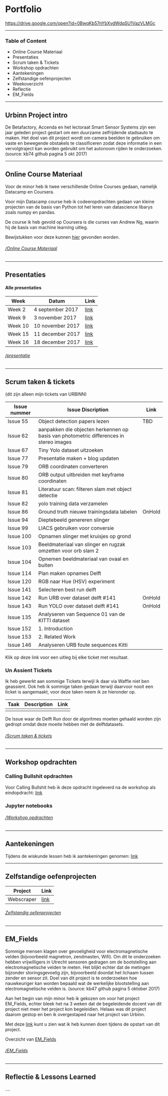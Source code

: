 # Portfolio 

https://drive.google.com/open?id=0BwqKb57nYbXvdWdqSU1VazVLMGc 

-------------------------------

### Table of Content

- Online Course Materiaal
- Presentaties
- Scrum taken & Tickets
- Workshop opdrachten
- Aantekeningen
- Zelfstandige oefenprojecten
- Weekoverzicht
- Reflectie
- EM_Fields

------------------------------------------------

## Urbinn Project intro

De Betafactory, Accenda en het lectoraat Smart Sensor Systems zijn een jaar geleden project gestart om een duurzame zelfrijdende stadsauto te maken. Het doel van dit project wordt om camera beelden te gebruiken om vaste en bewegende obstakels te classificeren zodat deze informatie in een vervolgtraject kan worden gebruikt om het autonoom rijden te onderzoeken. (source: kb74 github pagina 5 okt 2017)

-----------------------------------------------

## Online Course Materiaal

Voor de minor heb ik twee verschillende Online Courses gedaan, namelijk Datacamp en Coursera. 

Voor mijn Datacamp course heb ik codeeropdrachten gedaan van kleine projecten van de basis van Python tot het leren van datascience libarys zoals numpy en pandas. 

De course ik heb gevold op Coursera is die curses van Andrew Ng, waarin hij de basis van machine learning uitleg. 

Bewijstukken voor deze kunnen [hier](Portfolio-ADS/Online_Course_Materiaal) gevonden worden.


###### [_/Online Course Materiaal_](/Online%20Course%20Materiaal)

---------------------------------------------------

## Presentaties

#### Alle presentaties

| Week | Datum | Link |
|------|-------|------|
|Week 2|4 september 2017| [link](/Presentatie/Week_2/Week_1_Sprint_1.pdf)|
|Week 9|3 november 2017| [link](/Presentatie/Week_9/Week_9-Presentatie.pdf)|
|Week 10|10 november 2017| [link](/Presentatie/Week_10/Week_10-Presentatie.pdf)|
|Week 15|11 december 2017| [link](/Presentatie/Week_15/Week_15-Presentatie.pdf)|
|Week 16|18 december 2017| [link](/Presentatie/Week_16/Week_16-Presentatie.pdf)|

###### [_/presentatie_](/Presentatie)
----------------------------------------------------

## Scrum taken & tickets
(dit zijn alleen mijn tickets van URBINN) 

| Issue nummer | Issue Discription | Link |
| -------------|--------------|------|
| Issue 55 | Object detection papers lezen | TBD |
| Issue 62     | aanpakken die objecten herkennen op basis van photometric differences in stereo images  |   |
| Issue 67     | Tiny Yolo dataset uitzoeken  |  |
| Issue 77 | Presentatie maken + blog updaten  |
| Issue 79 | ORB coordinaten converteren |  |
| Issue 80 | ORB output uitbreiden met keyframe coordinaten |  |
| Issue 81 | Literatuur scan: filteren slam met object detectie|  | 
| Issue 82 | yolo training data verzamelen |  |
| Issue 86 | Ground truth nieuwe trainingsdata labelen | OnHold  |
| Issue 94 | Dieptebeeld genereren slinger |  | 
| Issue 99 | LIACS gebruiken voor conversie |  |
| Issue 100 | Opnamen slinger met kruisjes op grond |  |
| Issue 103 | Beeldmateriaal van slinger en rugzak omzetten voor orb slam 2 |  | 
| Issue 104 | Opnemen beeldmateriaal van ovaal en buiten |  |
| Issue 114 | Plan maken opnames Delft|  |
| Issue 120 | RGB naar Hue (HSV) experiment |  |
| Issue 141 | Selecteren best run delft |  |
| Issue 142 | Run URB over dataset delft #141 | OnHold  |
| Issue 143 | Run YOLO over dataset delft #141 | OnHold  |
| Issue 135 | Analyseren van Sequence 01 van de KITTI dataset |  |
| Issue 152 | 1. Introduction |  |
| Issue 153 | 2. Related Work |  |
| Issue 146 | Analyseren URB foute sequences Kitti |   | 

Klik op deze link voor een uitleg bij elke ticket met resultaat.

### Un Assient Tickets
Ik heb gewerkt aan sommige Tickets terwijl ik daar via Waffle niet ben geassient. Ook heb ik sommige taken gedaan terwijl daarvoor nooit een ticket is aangemaakt, voor deze taken neem ik ze hieronder op. 

| Taak | Description | Link |
|-------|----------|------------|
|		|		   |			|




De Issue waar de Delft Run door de algoritmes moeten gehaald worden zijn gedropt omdat deze moeite hebben met de delftdatasets. 



###### [_/Scrum taken & tickets_](/Scrum%20taken%20%26%20Tickets)

------------------------------------------------------------------------------------------

## Workshop opdrachten

### Calling Bullshit opdrachten

Voor Calling Bullshit heb ik deze opdracht ingeleverd na de workshop als eindopdracht: [link](/Workshop_opdrachten/Calling_Bullshit/Bullshit_opdracht.pdf)



### Jupyter notebooks 





###### [_/Workshop opdrachten_](/Workshop%20opdrachten)
---------------------------------------------------------------------------------------------


## Aantekeningen


Tijdens de wiskunde lessen heb ik aantekeningen genomen: [link](Aantekeningen/Wiskunde/)

-------------------------------------------------------------------------------------------

## Zelfstandige oefenprojecten

|Project | Link |
|--------|------|
|Webscraper|[link](/Zelfstandige%20oefenprojecten/Webscrape)|





###### [_Zelfstandig oefenprojecten_](/Zelfstandige%20oefenprojecten)


---------------------------------------------------------------------------------------------


## EM_Fields

Sommige mensen klagen over gevoeligheid voor electromagnetische velden (bijvoorbeeld magnetron, zendmasten, Wifi). Om dit te onderzoeken hebben vrijwilligers in Utrecht sensoren gedragen om de bootstelling aan electromagnetische velden te meten. Het blijkt echter dat de metingen bijzonder storingsgevoelig zijn, bijvoorbeeld doordat het lichaam tussen zender en sensor zit. Doel van dit project is te onderzoeken hoe nauwkeuriger kan worden bepaald wat de werkelijke blootstelling aan electromagnetische velden is.
(source: kb47 github pagina 5 oktober 2017)

Aan het begin van mijn minor heb ik gekozen om voor het project EM_Fields, echter bleek het na 3 weken dat de begeleidende docent van dit project niet meer het project kon begeleidien. Helaas was dit project daarom gestop en ben ik overgestaped naar het project van Urbinn. 

Met deze [link](/EM-Fields) kunt u zien wat ik heb kunnen doen tijdens de opstart van dit project.



Overzicht van [EM_Fields](/EM-Fields) 

###### [_/EM_Fields_](EM-Fields)


-----------------------------------------------

## Reflectie & Lessons Learned

....







